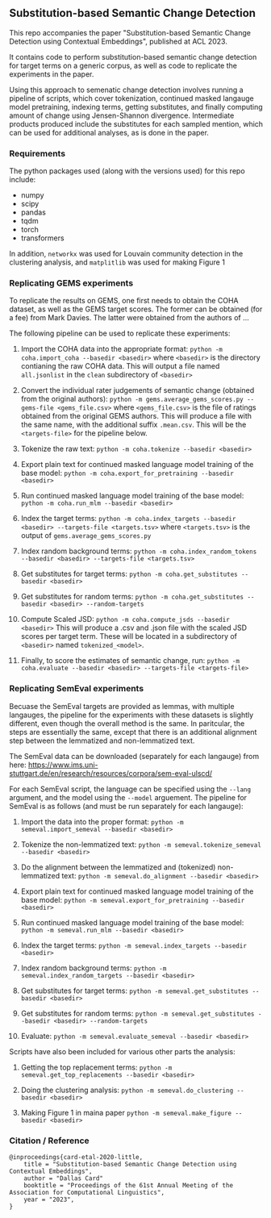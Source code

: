 ## Substitution-based Semantic Change Detection

This repo accompanies the paper "Substitution-based Semantic Change Detection using Contextual Embeddings", published at ACL 2023.

It contains code to perform substitution-based semantic change detection for target terms on a generic corpus, as well as code to replicate the experiments in the paper.

Using this approach to semenatic change detection involves running a pipeline of scripts, which cover tokenization, continued masked langauge model pretraining, indexing terms, getting substitutes, and finally computing amount of change using Jensen-Shannon divergence. Intermediate products produced include the substitutes for each sampled mention, which can be used for additional analyses, as is done in the paper.

### Requirements

The python packages used (along with the versions used) for this repo include:
- numpy
- scipy
- pandas
- tqdm
- torch
- transformers

In addition, `networkx` was used for Louvain community detection in the clustering analysis, and `matplitlib` was used for making Figure 1


### Replicating GEMS experiments

To replicate the results on GEMS, one first needs to obtain the COHA dataset, as well as the GEMS target scores. The former can be obtained (for a fee) from Mark Davies. The latter were obtained from the authors of ...

The following pipeline can be used to replicate these experiments:

1. Import the COHA data into the appropriate format:
`python -m coha.import_coha --basedir <basedir>`
where `<basedir>` is the directory contianing the raw COHA data. This will output a file named `all.jsonlist` in the `clean` subdirectory of `<basedir>`

2. Convert the individual rater judgements of semantic change (obtained from the original authors):
`python -m gems.average_gems_scores.py --gems-file <gems_file.csv>`
where `<gems_file.csv>` is the file of ratings obtained from the original GEMS authors. This will produce a file with the same name, with the additional suffix `.mean.csv`. This will be the `<targets-file>` for the pipeline below.

3. Tokenize the raw text:
`python -m coha.tokenize --basedir <basedir>`

4. Export plain text for continued masked language model training of the base model:
`python -m coha.export_for_pretraining --basedir <basedir>`

5. Run continued masked language model training of the base model:
`python -m coha.run_mlm --basedir <basedir>`

6. Index the target terms:
`python -m coha.index_targets --basedir <basedir> --targets-file <targets.tsv>`
where `<targets.tsv>` is the output of `gems.average_gems_scores.py`

7. Index random background terms:
`python -m coha.index_random_tokens --basedir <basedir> --targets-file <targets.tsv>`

8. Get substitutes for target terms:
`python -m coha.get_substitutes --basedir <basedir>`

9. Get substitutes for random terms:
`python -m coha.get_substitutes --basedir <basedir> --random-targets`

10. Compute Scaled JSD:
`python -m coha.compute_jsds --basedir <basedir>`
This will produce a .csv and .json file with the scaled JSD scores per target term. These will be located in a subdirectory of `<basedir>` named `tokenized_<model>`.

11. Finally, to score the estimates of semantic change, run:
`python -m coha.evaluate --basedir <basedir> --targets-file <targets-file>`


### Replicating SemEval experiments

Becuase the SemEval targets are provided as lemmas, with multiple langauges, the pipeline for the experiments with these datasets is slightly different, even though the overall method is the same. In paritcular, the steps are essentially the same, except that there is an additional alignment step between the lemmatized and non-lemmatized text.

The SemEval data can be downloaded (separately for each langauge) from here: https://www.ims.uni-stuttgart.de/en/research/resources/corpora/sem-eval-ulscd/

For each SemEval script, the language can be specified using the `--lang` argument, and the model using the `--model` arguement. The pipeline for SemEval is as follows (and must be run separately for each langauge):

1. Import the data into the proper format:
`python -m semeval.import_semeval --basedir <basedir>`

2. Tokenize the non-lemmatized text:
`python -m semeval.tokenize_semeval --basedir <basedir>`

3. Do the alignment between the lemmatized and (tokenized) non-lemmatized text:
`python -m semeval.do_alignment --basedir <basedir>`

4. Export plain text for continued masked language model training of the base model:
`python -m semeval.export_for_pretraining --basedir <basedir>`

5. Run continued masked language model training of the base model:
`python -m semeval.run_mlm --basedir <basedir>`

6. Index the target terms:
`python -m semeval.index_targets --basedir <basedir>`

7. Index random background terms:
`python -m semeval.index_random_targets --basedir <basedir>`

8. Get substitutes for target terms:
`python -m semeval.get_substitutes --basedir <basedir>`

9. Get substitutes for random terms:
`python -m semeval.get_substitutes --basedir <basedir> --random-targets`

10. Evaluate:
`python -m semeval.evaluate_semeval --basedir <basedir>`

Scripts have also been included for various other parts the analysis:

1. Getting the top replacement terms:
`python -m semeval.get_top_replacements --basedir <basedir>`

2. Doing the clustering analysis:
`python -m semeval.do_clustering --basedir <basedir>`

3. Making Figure 1 in maina paper
`python -m semeval.make_figure --basedir <basedir>`


### Citation / Reference

```
@inproceedings{card-etal-2020-little,
    title = "Substitution-based Semantic Change Detection using Contextual Embeddings",
    author = "Dallas Card"
    booktitle = "Proceedings of the 61st Annual Meeting of the Association for Computational Linguistics",
    year = "2023",
}
```